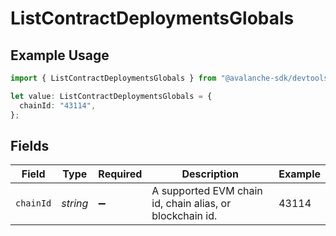 # ListContractDeploymentsGlobals

## Example Usage

```typescript
import { ListContractDeploymentsGlobals } from "@avalanche-sdk/devtools/models/operations";

let value: ListContractDeploymentsGlobals = {
  chainId: "43114",
};
```

## Fields

| Field                                                    | Type                                                     | Required                                                 | Description                                              | Example                                                  |
| -------------------------------------------------------- | -------------------------------------------------------- | -------------------------------------------------------- | -------------------------------------------------------- | -------------------------------------------------------- |
| `chainId`                                                | *string*                                                 | :heavy_minus_sign:                                       | A supported EVM chain id, chain alias, or blockchain id. | 43114                                                    |
